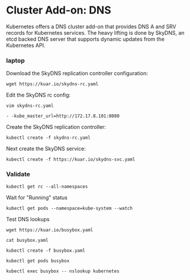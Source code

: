 # Cluster Add-on: DNS

Kubernetes offers a DNS cluster add-on that provides DNS A and SRV records for Kubernetes services. The heavy lifting is done by SkyDNS, an etcd backed DNS server that supports dynamic updates from the Kubernetes API.

### laptop

Download the SkyDNS replication controller configuration:

```
wget https://kuar.io/skydns-rc.yaml
```

Edit the SkyDNS rc config:

```
vim skydns-rc.yaml
```

```
- -kube_master_url=http://172.17.8.101:8080
```

Create the SkyDNS replication controller:

```
kubectl create -f skydns-rc.yaml
```

Next create the SkyDNS service:

```
kubectl create -f https://kuar.io/skydns-svc.yaml
```

### Validate

```
kubectl get rc --all-namespaces
```

Wait for "Running" status

```
kubectl get pods --namespace=kube-system --watch
```

Test DNS lookups

```
wget https://kuar.io/busybox.yaml
```

```
cat busybox.yaml
```

```
kubectl create -f busybox.yaml
```

```
kubectl get pods busybox
```

```
kubectl exec busybox -- nslookup kubernetes
```
